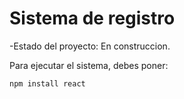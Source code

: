 <h1> Sistema de registro</h1>

-Estado del proyecto: En construccion.

Para ejecutar el sistema, debes poner:

```npm install react ```
